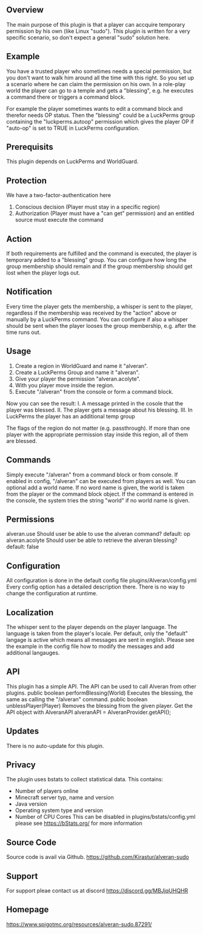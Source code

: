## Overview
The main purpose of this plugin is that a player
can accquire temporary permission by his own (like Linux "sudo").
This plugin is written for a very specific scenario,
so don't expect a general "sudo" solution here.

## Example
You have a trusted player who sometimes needs a special permission,
but you don't want to walk him around all the time with this right.
So you set up a scenario where he can claim the permission on his own.
In a role-play world the player can go to a temple and gets a "blessing",
e.g. he executes a command there or triggers a command block.

For example the player sometimes wants to edit a command block and
therefor needs OP status. Then the "blessing" could be
a LuckPerms group containing the "luckperms.autoop" permission which gives
the player OP if "auto-op" is set to TRUE in LuckPerms configuration.

## Prerequisits
This plugin depends on LuckPerms and WorldGuard.

## Protection
We have a two-factor-authentication here
1. Conscious decision (Player must stay in a specific region)
2. Authorization (Player must have a "can get" permission)
and an entitled source must execute the command

## Action
If both requirements are fulfilled and the command is executed,
the player is temporary added to a "blessing" group.
You can configure how long the group membership should remain and
if the group membership should get lost when the player logs out.

## Notification
Every time the player gets the membership, a whisper is sent
to the player, regardless if the membership was received by
the "action" above or manually by a LuckPerms command.
You can configure if also a whisper should be sent
when the player looses the group membership, e.g. after the time runs out.

## Usage
1. Create a region in WorldGuard and name it "alveran".
2. Create a LuckPerms Group and name it "alveran".
3. Give your player the permission "alveran.acolyte".
4. With you player move inside the region.
5. Execute "/alveran" from the console or form a command block.

Now you can see the result:
I. A message printed in the cosole that the player was blessed.
II. The player gets a message about his blessing.
III. In LuckPerms the player has an additional temp group

The flags of the region do not matter (e.g. passthrough).
If more than one player with the appropriate permission stay
inside this region, all of them are blessed.

## Commands
Simply execute "/alveran" from a command block or from console.
If enabled in config, "/alveran" can be executed from players as well.
You can optional add a world name.
If no word name is given, the world is taken from the player or
the command block object. If the command is entered in the console,
the system tries the string "world" if no world name is given.

## Permissions
alveran.use
  Should user be able to use the alveran command?
  default: op
alveran.acolyte
  Should user be able to retrieve the alveran blessing?
  default: false

## Configuration
All configuration is done in the default config file
  plugins/Alveran/config.yml
Every config option has a detailed description there.
There is no way to change the configuration at runtime.

## Localization
The whisper sent to the player depends on the player language.
The language is taken from the player's locale.
Per default, only the "default" langage is active
which means all messages are sent in english.
Please see the example in the config file how to
modify the messages and add additional langauges.

## API
This plugin has a simple API.
The API can be used to call Alveran from other plugins.
  public boolean performBlessing(World)
    Executes the blessing, the same as calling the "/alveran" command.
  public boolean unblessPlayer(Player)
    Removes the blessing from the given player.
Get the API object with 
  AlveranAPI alveranAPI = AlveranProvider.getAPI();

## Updates
There is no auto-update for this plugin.

## Privacy
The plugin uses bstats to collect statistical data.
This contains:
  * Number of players online
  * Minecraft server typ, name and version
  * Java version
  * Operating system type and version
  * Number of CPU Cores
This can be disabled in plugins/bstats/config.yml
please see https://bStats.org/ for more information

## Source Code
Source code is avail via Github.
  https://github.com/Kirastur/alveran-sudo

## Support
For support pleae contact us at discord
  https://discord.gg/MBJjqUHQHR

## Homepage
  https://www.spigotmc.org/resources/alveran-sudo.87291/
  
